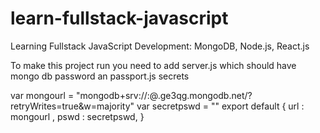 # learn-fullstack-javascript
Learning Fullstack JavaScript Development: MongoDB, Node.js, React.js


To make this project run you need to add server.js  which should have mongo db password an passport.js secrets


var mongourl =  "mongodb+srv://<username>:<yourpassword>@<yourcluster>.ge3qg.mongodb.net/<yourdb>?retryWrites=true&w=majority"
var secretpswd = "<secret>"
export default {
    url : mongourl ,
    pswd : secretpswd,
}
